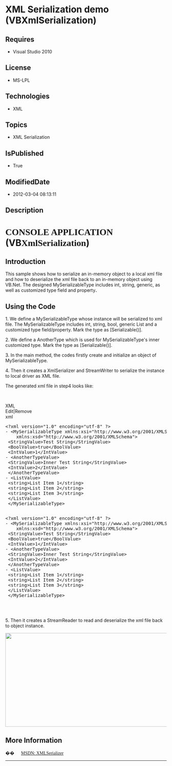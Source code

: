# XML Serialization demo (VBXmlSerialization)
## Requires
* Visual Studio 2010
## License
* MS-LPL
## Technologies
* XML
## Topics
* XML Serialization
## IsPublished
* True
## ModifiedDate
* 2012-03-04 08:13:11
## Description

<h1><span style="font-family:������">CONSOLE APPLICATION </span>(VB<span style="font-family:������">XmlSerialization</span>)</h1>
<h2>Introduction</h2>
<p class="MsoNormal" style="margin-bottom:0cm; margin-bottom:.0001pt; line-height:normal; text-autospace:none">
This sample shows how to serialize an in-memory object to a local xml file and how to deserialize the xml file back to an in-memory object using VB.Net. The designed MySerializableType includes int, string, generic, as well as
<span style="">customized type field and property<b>. </b></span></p>
<h2>Using the Code</h2>
<p class="MsoNormal" style="margin-bottom:0cm; margin-bottom:.0001pt; line-height:normal; text-autospace:none">
1. We define a MySerializableType whose instance will be serialized to xml file. The MySerializableType includes int, string, bool, generic List and a customized type field/property. Mark the type as [Serializable()].</p>
<p class="MsoNormal" style="margin-bottom:0cm; margin-bottom:.0001pt; line-height:normal; text-autospace:none">
</p>
<p class="MsoNormal" style="margin-bottom:0cm; margin-bottom:.0001pt; line-height:normal; text-autospace:none">
2. We define a AnotherType which is used for MySerializableType's inner customized type. Mark the type as [Serializable()].</p>
<p class="MsoNormal" style="margin-bottom:0cm; margin-bottom:.0001pt; line-height:normal; text-autospace:none">
</p>
<p class="MsoNormal" style="margin-bottom:0cm; margin-bottom:.0001pt; line-height:normal; text-autospace:none">
3. In the main method, the codes firstly create and initialize an object of MySerializableType.</p>
<p class="MsoNormal" style="margin-bottom:0cm; margin-bottom:.0001pt; line-height:normal; text-autospace:none">
</p>
<p class="MsoNormal" style="margin-bottom:0cm; margin-bottom:.0001pt; line-height:normal; text-autospace:none">
4. Then it creates a XmlSerializer and StreamWriter to serialize the instance <span style="">
to local driver as XML file. </span></p>
<p class="MsoNormal" style="margin-bottom:0cm; margin-bottom:.0001pt; line-height:normal; text-autospace:none">
<span style="">The generated xml file in step4 looks like:<b> </b></span></p>
<p class="MsoNormal"><span style="">&nbsp;</span></p>
<div class="scriptcode">
<div class="pluginEditHolder" pluginCommand="mceScriptCode">
<div class="title"><span>XML</span></div>
<div class="pluginLinkHolder"><span class="pluginEditHolderLink">Edit</span>|<span class="pluginRemoveHolderLink">Remove</span>
</div>
<span class="hidden">xml</span>
<pre class="hidden">
&lt;?xml version=&quot;1.0&quot; encoding=&quot;utf-8&quot; ?&gt; 
- &lt;MySerializableType xmlns:xsi=&quot;http://www.w3.org/2001/XMLSchema-instance&quot; 
    xmlns:xsd=&quot;http://www.w3.org/2001/XMLSchema&quot;&gt;
 &lt;StringValue&gt;Test String&lt;/StringValue&gt; 
 &lt;BoolValue&gt;true&lt;/BoolValue&gt; 
 &lt;IntValue&gt;1&lt;/IntValue&gt; 
- &lt;AnotherTypeValue&gt;
 &lt;StringValue&gt;Inner Test String&lt;/StringValue&gt; 
 &lt;IntValue&gt;2&lt;/IntValue&gt; 
 &lt;/AnotherTypeValue&gt;
- &lt;ListValue&gt;
 &lt;string&gt;List Item 1&lt;/string&gt; 
 &lt;string&gt;List Item 2&lt;/string&gt; 
 &lt;string&gt;List Item 3&lt;/string&gt; 
 &lt;/ListValue&gt;
 &lt;/MySerializableType&gt;

</pre>
<pre id="codePreview" class="xml">
&lt;?xml version=&quot;1.0&quot; encoding=&quot;utf-8&quot; ?&gt; 
- &lt;MySerializableType xmlns:xsi=&quot;http://www.w3.org/2001/XMLSchema-instance&quot; 
    xmlns:xsd=&quot;http://www.w3.org/2001/XMLSchema&quot;&gt;
 &lt;StringValue&gt;Test String&lt;/StringValue&gt; 
 &lt;BoolValue&gt;true&lt;/BoolValue&gt; 
 &lt;IntValue&gt;1&lt;/IntValue&gt; 
- &lt;AnotherTypeValue&gt;
 &lt;StringValue&gt;Inner Test String&lt;/StringValue&gt; 
 &lt;IntValue&gt;2&lt;/IntValue&gt; 
 &lt;/AnotherTypeValue&gt;
- &lt;ListValue&gt;
 &lt;string&gt;List Item 1&lt;/string&gt; 
 &lt;string&gt;List Item 2&lt;/string&gt; 
 &lt;string&gt;List Item 3&lt;/string&gt; 
 &lt;/ListValue&gt;
 &lt;/MySerializableType&gt;

</pre>
</div>
</div>
<div class="endscriptcode">&nbsp;</div>
<p class="MsoNormal"></p>
<p class="MsoNormal" style="margin-bottom:0cm; margin-bottom:.0001pt; line-height:normal; text-autospace:none">
5. Then it creates a StreamReader to read and deserialize the xml file back to object instance.<span style="">
</span></p>
<p class="MsoNormal" style="margin-bottom:0cm; margin-bottom:.0001pt; line-height:normal; text-autospace:none">
<span style=""><img src="/site/view/file/53714/1/image.png" alt="" width="576" height="292" align="middle">
</span><span style=""></span></p>
<h2>More Information</h2>
<p class="MsoListParagraphCxSpFirst" style="margin-bottom:0cm; margin-bottom:.0001pt; line-height:normal; text-autospace:none">
<span style="font-family:������"></span></p>
<p class="MsoListParagraphCxSpLast" style="margin-bottom:0cm; margin-bottom:.0001pt; line-height:normal; text-autospace:none">
<span style="font-family:Symbol"><span style="">��<span style="font:7.0pt &quot;Times New Roman&quot;">&nbsp;&nbsp;&nbsp;&nbsp;&nbsp;&nbsp;&nbsp;&nbsp;
</span></span></span><span style="font-family:������"><a href="http://msdn.microsoft.com/en-us/library/system.xml.serialization.xmlserializer.aspx">MSDN: XMLSerializer</a>
</span></p>
<hr>
<div><a href="http://go.microsoft.com/?linkid=9759640" style="margin-top:3px"><img alt="" src="http://bit.ly/onecodelogo">
</a></div>
